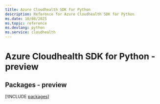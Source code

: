 ```yaml
---
title: Azure Cloudhealth SDK for Python
description: Reference for Azure Cloudhealth SDK for Python
ms.date: 10/08/2025
ms.topic: reference
ms.devlang: python
ms.service: cloudhealth
---
```

# Azure Cloudhealth SDK for Python - preview
## Packages - preview
[!INCLUDE [packages](cloudhealth-index.md)]